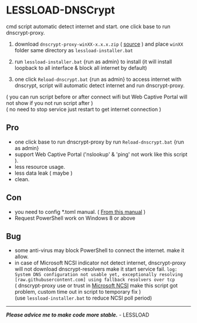 # LESSLOAD-DNSCrypt

cmd script automatic detect internet and start. one click base to run dnscrypt-proxy.

1. download `dnscrypt-proxy-winXX-x.x.x.zip` ( [source](https://github.com/DNSCrypt/dnscrypt-proxy/releases/) ) and place `winXX` folder same directory as `lessload-installer.bat`

2. run `lessload-installer.bat` {run as admin} to install (it will install loopback to all interface & block all internet by default)

3. one click `Reload-dnscrypt.bat` {run as admin} to access internet with dnscrypt, script will automatic detect internet and run dnscrypt-proxy.

( you can run script before or after connect wifi but Web Captive Portal will not show if you not run script after )<br/>
( no need to stop service just restart to get internet connection )



## Pro
- one click base to run dnscrypt-proxy by run `Reload-dnscrypt.bat` {run as admin}
- support Web Captive Portal ('nslookup' & 'ping' not work like this script ).
- less resource usage.
- less data leak ( maybe )
- clean.

## Con
- you need to config *.toml manual. ( [From this manual](https://github.com/DNSCrypt/dnscrypt-proxy/wiki/Configuration) )
- Request PowerShell work on Windows 8 or above

## Bug
- some anti-virus may block PowerShell to connect the internet. make it allow.
- in case of Microsoft NCSI indicator not detect internet, dnscrypt-proxy will not download dnscrypt-resolvers make it start service fail.
  `log: System DNS configuration not usable yet, exceptionally resolving [raw.githubusercontent.com] using fallback resolvers over tcp`<br/>
  ( dnscrypt-proxy use or trust in [Microsoft NCSI](https://answers.microsoft.com/en-us/windows/forum/windows_10-networking/network-connection-status-indicator-ncsi-showing/02664ddf-4eac-449a-8318-bdae1a5bad3d) make this script got problem, custom time out in script to temporary fix )<br/>
  (use `lessload-installer.bat` to reduce NCSI poll period)

------------------------------------------
***Please advice me to make code more stable.***  - LESSLOAD
